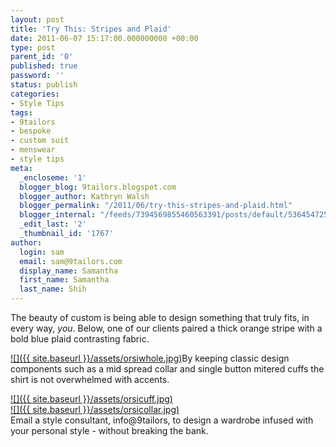 ```yaml
---
layout: post
title: 'Try This: Stripes and Plaid'
date: 2011-06-07 15:17:00.000000000 +00:00
type: post
parent_id: '0'
published: true
password: ''
status: publish
categories:
- Style Tips
tags:
- 9tailors
- bespoke
- custom suit
- menswear
- style tips
meta:
  _encloseme: '1'
  blogger_blog: 9tailors.blogspot.com
  blogger_author: Kathryn Walsh
  blogger_permalink: "/2011/06/try-this-stripes-and-plaid.html"
  blogger_internal: "/feeds/7394569855460563391/posts/default/5364547253018232761"
  _edit_last: '2'
  _thumbnail_id: '1767'
author:
  login: sam
  email: sam@9tailors.com
  display_name: Samantha
  first_name: Samantha
  last_name: Shih
---
```

The beauty of custom is being able to design something that truly fits, in every way, _you_. Below, one of our clients paired a thick orange stripe with a bold blue plaid contrasting fabric.

[![]({{ site.baseurl }}/assets/orsiwhole.jpg)](http://1.bp.blogspot.com/-bBMdQbkNocs/Teuf4cyW1fI/AAAAAAAAAYk/Si52qsUs5_4/s1600/orsiwhole.jpg)By keeping classic design components such as a mid spread collar and single button mitered cuffs the shirt is not overwhelmed with accents.

[![]({{ site.baseurl }}/assets/orsicuff.jpg)](http://4.bp.blogspot.com/-Hcd-G7dozus/Teuf4BT262I/AAAAAAAAAYc/D_obOXI-Z-w/s1600/orsicuff.jpg)  
[![]({{ site.baseurl }}/assets/orsicollar.jpg)](http://4.bp.blogspot.com/-vY345u-zN6E/Teuf3gEsM4I/AAAAAAAAAYU/WGabvlBRvLo/s1600/orsicollar.jpg)  
Email a style consultant, info@9tailors, to design a wardrobe infused with your personal style - without breaking the bank.